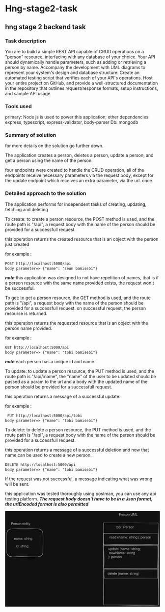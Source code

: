 # Hng-stage2-task
## hng stage 2  backend task

### Task description
You are to build a simple REST API capable of CRUD operations on a "person" resource, interfacing with any database of your choice. Your API should dynamically handle parameters, such as adding or retrieving a person by name. Accompany the development with UML diagrams to represent your system's design and database structure. Create an automated testing script that verifies each of your API's operations. Host your entire project on GitHub, and provide a well-structured documentation in the repository that outlines request/response formats, setup instructions, and sample API usage.

### Tools used
primary: Node js is used to power this application;
other dependencies: express, typescript, express-validator, body-parser
Db: mongodb

### Summary of solution
for more details on the solution go further down.

The application creates a person, deletes a person, update a person, and get a person using the name of the person.

four endpoints were created to handle the CRUD operation, all of the endpoints receive necessary parameters via the request body, except for the update endpoint which receives an extra parameter, via the url.
once.

### Detailed approach to the solution

The application performs for independent tasks of creating, updating, fetching and deleting

To create:
to create a person resource, the POST method is used, and the route path is "/api", a request body with the name of the person should be provided for a successfull request.

this operation returns the created resource that is an object with the person just created

for example :
```
POST http://localhost:5000/api
body parameter=> {"name": "seun bamisebi"}
```
***note*** this application was designed to not have repetition of names, that is if a person resource with the same name provided exists, the request won't be successful.

To get:
to get a person resource, the GET method is used, and the route path is "/api", a request body with the name of the person should be provided for a successfull request.
on successful request, the person resourse is returned.

this operation returns the requested resource that is an object with the person name provided.

for example :
```
GET http://localhost:5000/api
body parameter=> {"name": "tobi bamisebi"}
```
***note*** each person has a unique id and name.

To update:
to update a person resource, the PUT method is used, and the route path is "/api/:name", the "name" of the user to be updated should be passed as a param to the url and a body with the updated name of the person should be provided for a successfull request.

this operation returns a message of a successful update.

for example :

```
 PUT http://localhost:5000/api/tobi
body parameter=> {"name": "tobi bamisebi"} 
```

To delete:
to delete a person resource, the PUT method is used, and the route path is "/api", a request body with the name of the person should be provided for a successfull request.

this operation returns a message of a successful deletion and now that name can be used to create a new person.

```
DELETE http://localhost:5000/api
body parameter=> {"name": "tobi bamisebi"} 
```

If the request was not successful, a message indicating what was wrong will be sent.


this application was tested thoroughly using postman, you can use any api testing platform.
***The request body doesn't have to be in a Json format, the urlEncoded format is also permitted***



![uml](diagram.png)
